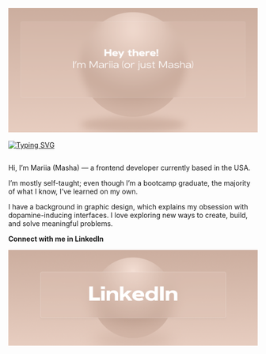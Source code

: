 ![banner](./banner.png)

[![Typing SVG](https://readme-typing-svg.demolab.com?font=Fira+Code&pause=1000&color=E7CDC0&width=435&lines=About+Me+About+Me+About+Me+About+Me)](https://git.io/typing-svg)

##

Hi, I’m Mariia (Masha) — a frontend developer currently based in the USA.

I’m mostly self-taught; even though I’m a bootcamp graduate, the majority of what I know, I’ve learned on my own.

I have a background in graphic design, which explains my obsession with dopamine-inducing interfaces. I love exploring new ways to create, build, and solve meaningful problems.

**Connect with me in LinkedIn**

[![LinkedIn](./linkedin_button.png)](https://linkedin.com/in/mariiabadanina/)
